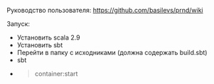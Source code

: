 Руководство пользователя:
https://github.com/basilevs/prnd/wiki

Запуск:
* Установить scala 2.9
* Установить sbt
* Перейти в папку с исходниками (должна содержать build.sbt)
* sbt
* > container:start

